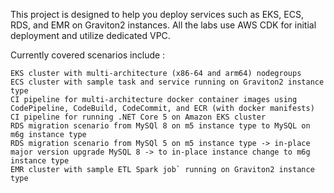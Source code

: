 

This project is designed to help you deploy services such as EKS, ECS, RDS, and EMR on Graviton2 instances. All the labs use AWS CDK for initial deployment and utilize dedicated VPC.

Currently covered scenarios include :

    EKS cluster with multi-architecture (x86-64 and arm64) nodegroups
    ECS cluster with sample task and service running on Graviton2 instance type
    CI pipeline for multi-architecture docker container images using CodePipeline, CodeBuild, CodeCommit, and ECR (with docker manifests)
    CI pipeline for running .NET Core 5 on Amazon EKS cluster
    RDS migration scenario from MySQl 8 on m5 instance type to MySQL on m6g instance type
    RDS migration scenario from MySQl 5 on m5 instance type -> in-place major version upgrade MySQL 8 -> to in-place instance change to m6g instance type
    EMR cluster with sample ETL Spark job` running on Graviton2 instance type


